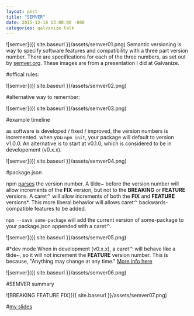 ```yaml
---
layout: post
title: "SEMVER"
date: 2015-12-18 13:00:00 -800
categories: galvanize talk
---
```


![semver]({{ site.baseurl }}/assets/semver01.png)
Semantic versioning is way to specify software features and compatibility with a three part version number. There are specifications for each of the three numbers, as set out by [semver.org](http://www.semver.org). These images are from a presentation I did at Galvanize.

#offical rules:

![semver]({{ site.baseurl }}/assets/semver02.png)

#alternative way to remember:

![semver]({{ site.baseurl }}/assets/semver03.png)

#example timeline

as software is developed / fixed / improved, the version numbers is incremented. when you `npm init`, your package will default to version v1.0.0. An alternative is to start at v0.1.0, which is considered to be in developement (v0.x.x).

![semver]({{ site.baseurl }}/assets/semver04.png)

#package.json

npm [parses](https://github.com/npm/node-semver) the version number. A tilde~ before the version number will allow increments of the **FIX** version, but not to the **BREAKING** or **FEATURE** versions. A caret⌃ will allow increments of both the **FIX** and **FEATURE** versions&#42;. This more liberal behavior will allows caret⌃ backwards-compatible features to be added.

`npm --save some-package` will add the current version of some-package to your package.json appended with a caret⌃.

![semver]({{ site.baseurl }}/assets/semver05.png)

#&#42;dev mode
When in development (v0.x.x), a caret⌃ will behave like a tlide~, so it will not increment the **FEATURE** version number. This is because, "Anything may change at any time." [More info here](http://fredkschott.com/post/2014/02/npm-no-longer-defaults-to-tildes/)

![semver]({{ site.baseurl }}/assets/semver06.png)

#SEMVER summary

![BREAKING FEATURE FIX]({{ site.baseurl }}/assets/semver07.png)


#[my slides](http://slides.com/jontejada/semver)
